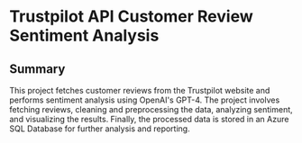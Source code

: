 # Trustpilot API Customer Review Sentiment Analysis

## Summary
This project fetches customer reviews from the Trustpilot website and performs sentiment analysis using OpenAI's GPT-4. The project involves fetching reviews, cleaning and preprocessing the data, analyzing sentiment, and visualizing the results. Finally, the processed data is stored in an Azure SQL Database for further analysis and reporting.

